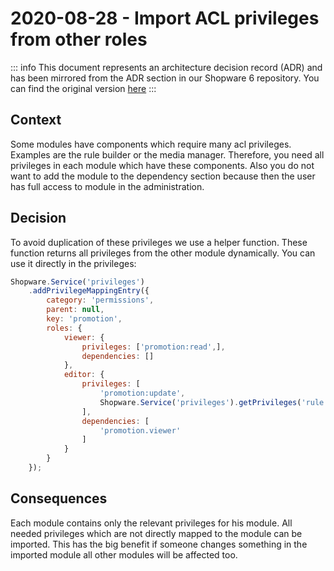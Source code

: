 # 2020-08-28 - Import ACL privileges from other roles

::: info
This document represents an architecture decision record (ADR) and has been mirrored from the ADR section in our Shopware 6 repository.
You can find the original version [here](https://github.com/shopware/platform/blob/trunk/adr/admin/2020-08-28-import-acl-privileges-from-other-roles.md)
:::

## Context
Some modules have components which require many acl privileges. Examples
are the rule builder or the media manager. Therefore, you need all privileges
in each module which have these components. Also you do not want to add the
module to the dependency section because then the user has full access to module
in the administration.

## Decision
To avoid duplication of these privileges we use a helper function. These
function returns all privileges from the other module dynamically. You can
use it directly in the privileges:

```js
Shopware.Service('privileges')
    .addPrivilegeMappingEntry({
        category: 'permissions',
        parent: null,
        key: 'promotion',
        roles: {
            viewer: {
                privileges: ['promotion:read',],
                dependencies: []
            },
            editor: {
                privileges: [
                    'promotion:update',
                    Shopware.Service('privileges').getPrivileges('rule.creator')
                ],
                dependencies: [
                    'promotion.viewer'
                ]
            }   
        }
    });
```

## Consequences
Each module contains only the relevant privileges for his module. All needed
privileges which are not directly mapped to the module can be imported. This
has the big benefit if someone changes something in the imported module all
other modules will be affected too.
